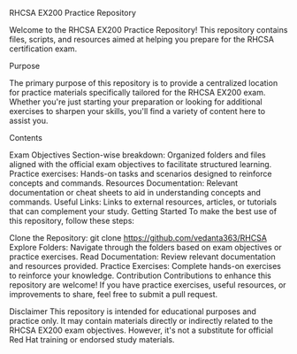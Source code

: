 RHCSA EX200 Practice Repository

Welcome to the RHCSA EX200 Practice Repository! This repository contains files, scripts, and resources aimed at helping you prepare for the RHCSA certification exam.

Purpose

The primary purpose of this repository is to provide a centralized location for practice materials specifically tailored for the RHCSA EX200 exam. Whether you're just starting your preparation or looking for additional exercises to sharpen your skills, you'll find a variety of content here to assist you.

Contents

Exam Objectives
Section-wise breakdown: Organized folders and files aligned with the official exam objectives to facilitate structured learning.
Practice exercises: Hands-on tasks and scenarios designed to reinforce concepts and commands.
Resources
Documentation: Relevant documentation or cheat sheets to aid in understanding concepts and commands.
Useful Links: Links to external resources, articles, or tutorials that can complement your study.
Getting Started
To make the best use of this repository, follow these steps:

Clone the Repository: git clone https://github.com/vedanta363/RHCSA
Explore Folders: Navigate through the folders based on exam objectives or practice exercises.
Read Documentation: Review relevant documentation and resources provided.
Practice Exercises: Complete hands-on exercises to reinforce your knowledge.
Contribution
Contributions to enhance this repository are welcome! If you have practice exercises, useful resources, or improvements to share, feel free to submit a pull request.

Disclaimer
This repository is intended for educational purposes and practice only. It may contain materials directly or indirectly related to the RHCSA EX200 exam objectives. However, it's not a substitute for official Red Hat training or endorsed study materials.
